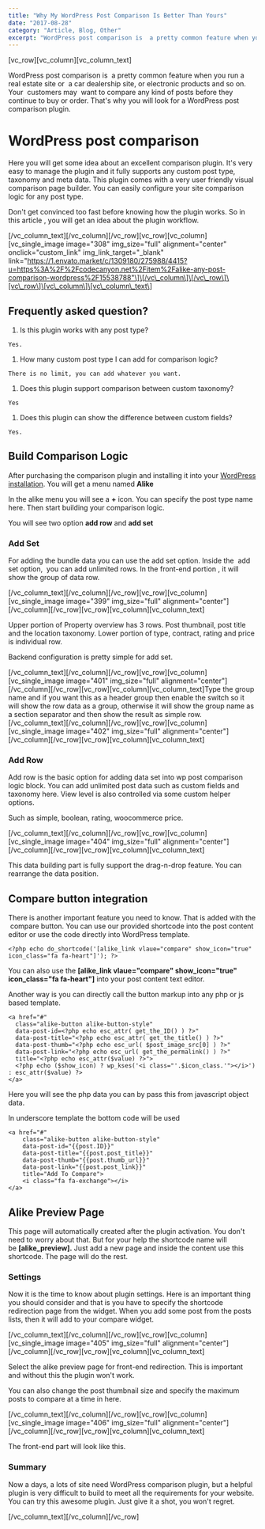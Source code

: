 ```yaml
---
title: "Why My WordPress Post Comparison Is Better Than Yours"
date: "2017-08-28"
category: "Article, Blog, Other"
excerpt: "WordPress post comparison is  a pretty common feature when you run a real estate site or  a car dealership site, or electronic products and so on. Your  customers may  want to compare any kind of posts before they continue to buy or order. That's why you will look for a WordPress post comparison plugin. WordPress"
---
```


\[vc\_row\]\[vc\_column\]\[vc\_column\_text\]

WordPress post comparison is  a pretty common feature when you run a real estate site or  a car dealership site, or electronic products and so on. Your  customers may  want to compare any kind of posts before they continue to buy or order. That's why you will look for a WordPress post comparison plugin.

# WordPress post comparison

Here you will get some idea about an excellent comparison plugin. It's very easy to manage the plugin and it fully supports any custom post type, taxonomy and meta data. This plugin comes with a very user friendly visual comparison page builder. You can easily configure your site comparison logic for any post type.

Don't get convinced too fast before knowing how the plugin works. So in this article , you will get an idea about the plugin workflow.

\[/vc\_column\_text\]\[/vc\_column\]\[/vc\_row\]\[vc\_row\]\[vc\_column\]\[vc\_single\_image image="308" img\_size="full" alignment="center" onclick="custom\_link" img\_link\_target="\_blank" link="https://1.envato.market/c/1309180/275988/4415?u=https%3A%2F%2Fcodecanyon.net%2Fitem%2Falike-any-post-comparison-wordpress%2F15538788"\]\[/vc\_column\]\[/vc\_row\]\[vc\_row\]\[vc\_column\]\[vc\_column\_text\]

## Frequently asked question?

1. Is this plugin works with any post type?

```
Yes.
```

1. How many custom post type I can add for comparison logic?

```
There is no limit, you can add whatever you want.
```

1. Does this plugin support comparison between custom taxonomy?

```
Yes
```

1. Does this plugin can show the difference between custom fields?

```
Yes.
```

## Build Comparison Logic

After purchasing the comparison plugin and installing it into your [WordPress installation](https://redq.io/blog/wordpress-optimization-tips-improve-website-performance/). You will get a menu named **Alike**

In the alike menu you will see a **+** icon. You can specify the post type name here. Then start building your comparison logic.

You will see two option **add row** and **add set**

### Add Set

For adding the bundle data you can use the add set option. Inside the  add set option,  you can add unlimited rows. In the front-end portion , it will show the group of data row.

\[/vc\_column\_text\]\[/vc\_column\]\[/vc\_row\]\[vc\_row\]\[vc\_column\]\[vc\_single\_image image="399" img\_size="full" alignment="center"\]\[/vc\_column\]\[/vc\_row\]\[vc\_row\]\[vc\_column\]\[vc\_column\_text\]

Upper portion of Property overview has 3 rows. Post thumbnail, post title and the location taxonomy. Lower portion of type, contract, rating and price is individual row.

Backend configuration is pretty simple for add set.

\[/vc\_column\_text\]\[/vc\_column\]\[/vc\_row\]\[vc\_row\]\[vc\_column\]\[vc\_single\_image image="401" img\_size="full" alignment="center"\]\[/vc\_column\]\[/vc\_row\]\[vc\_row\]\[vc\_column\]\[vc\_column\_text\]Type the group name and if you want this as a header group then enable the switch so it will show the row data as a group, otherwise it will show the group name as a section separator and then show the result as simple row.\[/vc\_column\_text\]\[/vc\_column\]\[/vc\_row\]\[vc\_row\]\[vc\_column\]\[vc\_single\_image image="402" img\_size="full" alignment="center"\]\[/vc\_column\]\[/vc\_row\]\[vc\_row\]\[vc\_column\]\[vc\_column\_text\]

### Add Row

Add row is the basic option for adding data set into wp post comparison logic block. You can add unlimited post data such as custom fields and taxonomy here. View level is also controlled via some custom helper options.

Such as simple, boolean, rating, woocommerce price.

\[/vc\_column\_text\]\[/vc\_column\]\[/vc\_row\]\[vc\_row\]\[vc\_column\]\[vc\_single\_image image="404" img\_size="full" alignment="center"\]\[/vc\_column\]\[/vc\_row\]\[vc\_row\]\[vc\_column\]\[vc\_column\_text\]

This data building part is fully support the drag-n-drop feature. You can rearrange the data position.

## Compare button integration

There is another important feature you need to know. That is added with the  compare button. You can use our provided shortcode into the post content editor or use the code directly into WordPress template.

```
<?php echo do_shortcode('[alike_link vlaue="compare" show_icon="true" icon_class="fa fa-heart"]'); ?>
```

You can also use the **\[alike\_link vlaue="compare" show\_icon="true" icon\_class="fa fa-heart"\]** into your post content text editor.

Another way is you can directly call the button markup into any php or js based template.

```
<a href="#"
  class="alike-button alike-button-style"
  data-post-id=<?php echo esc_attr( get_the_ID() ) ?>"
  data-post-title="<?php echo esc_attr( get_the_title() ) ?>"
  data-post-thumb="<?php echo esc_url( $post_image_src[0] ) ?>"
  data-post-link="<?php echo esc_url( get_the_permalink() ) ?>"
  title="<?php echo esc_attr($value) ?>">
  <?php echo ($show_icon) ? wp_kses('<i class="'.$icon_class.'"></i>') : esc_attr($value) ?>
</a>
```

Here you will see the php data you can by pass this from javascript object data.

In underscore template the bottom code will be used

```
<a href="#"
    class="alike-button alike-button-style"
    data-post-id="{{post.ID}}"
    data-post-title="{{post.post_title}}"
    data-post-thumb="{{post.thumb_url}}"
    data-post-link="{{post.post_link}}"
    title="Add To Compare">
    <i class="fa fa-exchange"></i>
</a>
```

## Alike Preview Page

This page will automatically created after the plugin activation. You don't need to worry about that. But for your help the shortcode name will be **\[alike\_preview\].** Just add a new page and inside the content use this shortcode. The page will do the rest.

### Settings

Now it is the time to know about plugin settings. Here is an important thing you should consider and that is you have to specify the shortcode redirection page from the widget. When you add some post from the posts lists, then it will add to your compare widget.

\[/vc\_column\_text\]\[/vc\_column\]\[/vc\_row\]\[vc\_row\]\[vc\_column\]\[vc\_single\_image image="405" img\_size="full" alignment="center"\]\[/vc\_column\]\[/vc\_row\]\[vc\_row\]\[vc\_column\]\[vc\_column\_text\]

Select the alike preview page for front-end redirection. This is important and without this the plugin won't work.

You can also change the post thumbnail size and specify the maximum posts to compare at a time in here.

\[/vc\_column\_text\]\[/vc\_column\]\[/vc\_row\]\[vc\_row\]\[vc\_column\]\[vc\_single\_image image="406" img\_size="full" alignment="center"\]\[/vc\_column\]\[/vc\_row\]\[vc\_row\]\[vc\_column\]\[vc\_column\_text\]

The front-end part will look like this.

### Summary

Now a days, a lots of site need WordPress comparison plugin, but a helpful plugin is very difficult to build to meet all the requirements for your website. You can try this awesome plugin. Just give it a shot, you won't regret.

\[/vc\_column\_text\]\[/vc\_column\]\[/vc\_row\]

